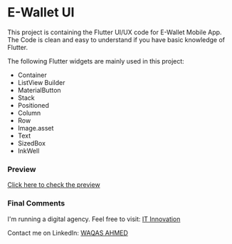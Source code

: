 
# E-Wallet UI
This project is containing the Flutter UI/UX code for E-Wallet Mobile App. The Code is clean and easy to understand if
you have basic knowledge of Flutter.

The following Flutter widgets are mainly used in this project:
- Container
- ListView Builder
- MaterialButton
- Stack
- Positioned
- Column
- Row
- Image.asset
- Text
- SizedBox
- InkWell

### Preview
[Click here to check the preview](https://www.behance.net/gallery/134153763/E-Wallet-MObile-App-UIUX)

### Final Comments
I'm running a digital agency. Feel free to visit: [IT Innovation](https://itinnovation.pk/)

Contact me on LinkedIn: [WAQAS AHMED](https://linkedin.com/in/waqasahmed26)